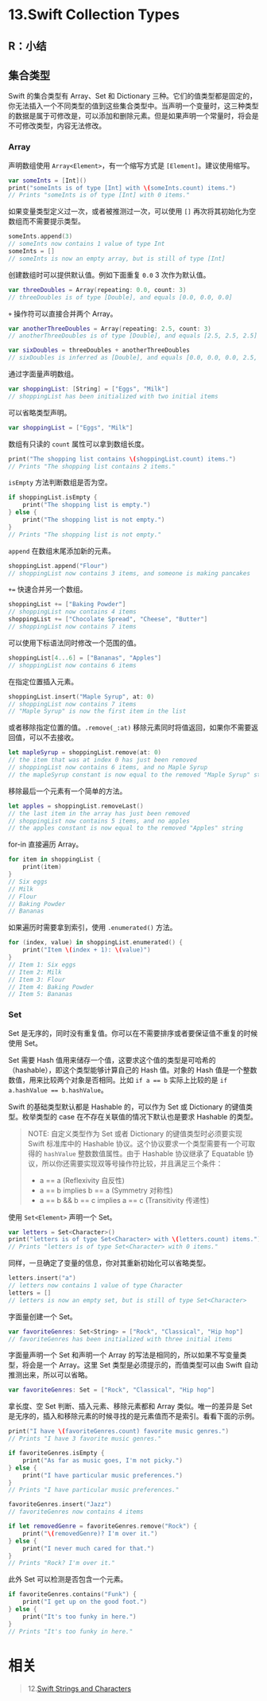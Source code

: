 # 13.Swift Collection Types

## R：小结

## 集合类型

Swift 的集合类型有 Array、Set 和 Dictionary 三种。它们的值类型都是固定的，你无法插入一个不同类型的值到这些集合类型中。当声明一个变量时，这三种类型的数据是属于可修改是，可以添加和删除元素。但是如果声明一个常量时，将会是不可修改类型，内容无法修改。

### Array

声明数组使用 `Array<Element>`，有一个缩写方式是 `[Element]`。建议使用缩写。

```swift
var someInts = [Int]()
print("someInts is of type [Int] with \(someInts.count) items.")
// Prints "someInts is of type [Int] with 0 items."
```

如果变量类型定义过一次，或者被推测过一次，可以使用 `[]` 再次将其初始化为空数组而不需要提示类型。

```swift
someInts.append(3)
// someInts now contains 1 value of type Int
someInts = []
// someInts is now an empty array, but is still of type [Int]
```

创建数组时可以提供默认值。例如下面重复 `0.0` 3 次作为默认值。

```swift
var threeDoubles = Array(repeating: 0.0, count: 3)
// threeDoubles is of type [Double], and equals [0.0, 0.0, 0.0]
```

`+` 操作符可以直接合并两个 Array。

```swift
var anotherThreeDoubles = Array(repeating: 2.5, count: 3)
// anotherThreeDoubles is of type [Double], and equals [2.5, 2.5, 2.5]

var sixDoubles = threeDoubles + anotherThreeDoubles
// sixDoubles is inferred as [Double], and equals [0.0, 0.0, 0.0, 2.5, 2.5, 2.5]
```

通过字面量声明数组。

```swift
var shoppingList: [String] = ["Eggs", "Milk"]
// shoppingList has been initialized with two initial items
```

可以省略类型声明。

```swift
var shoppingList = ["Eggs", "Milk"]
```

数组有只读的 `count` 属性可以拿到数组长度。

```swift
print("The shopping list contains \(shoppingList.count) items.")
// Prints "The shopping list contains 2 items."
```

`isEmpty` 方法判断数组是否为空。

```swift
if shoppingList.isEmpty {
    print("The shopping list is empty.")
} else {
    print("The shopping list is not empty.")
}
// Prints "The shopping list is not empty."
```

`append` 在数组末尾添加新的元素。

```swift
shoppingList.append("Flour")
// shoppingList now contains 3 items, and someone is making pancakes
```

`+=` 快速合并另一个数组。

```swift
shoppingList += ["Baking Powder"]
// shoppingList now contains 4 items
shoppingList += ["Chocolate Spread", "Cheese", "Butter"]
// shoppingList now contains 7 items
```

可以使用下标语法同时修改一个范围的值。

```swift
shoppingList[4...6] = ["Bananas", "Apples"]
// shoppingList now contains 6 items
```

在指定位置插入元素。

```swift
shoppingList.insert("Maple Syrup", at: 0)
// shoppingList now contains 7 items
// "Maple Syrup" is now the first item in the list
```

或者移除指定位置的值。`.remove(_:at)` 移除元素同时将值返回，如果你不需要返回值，可以不去接收。

```swift
let mapleSyrup = shoppingList.remove(at: 0)
// the item that was at index 0 has just been removed
// shoppingList now contains 6 items, and no Maple Syrup
// the mapleSyrup constant is now equal to the removed "Maple Syrup" string
```

移除最后一个元素有一个简单的方法。

```swift
let apples = shoppingList.removeLast()
// the last item in the array has just been removed
// shoppingList now contains 5 items, and no apples
// the apples constant is now equal to the removed "Apples" string
```

for-in 直接遍历 Array。

```swift
for item in shoppingList {
    print(item)
}
// Six eggs
// Milk
// Flour
// Baking Powder
// Bananas
```

如果遍历时需要拿到索引，使用 `.enumerated()` 方法。

```swift
for (index, value) in shoppingList.enumerated() {
    print("Item \(index + 1): \(value)")
}
// Item 1: Six eggs
// Item 2: Milk
// Item 3: Flour
// Item 4: Baking Powder
// Item 5: Bananas
```

### Set

Set 是无序的，同时没有重复值。你可以在不需要排序或者要保证值不重复的时候使用 Set。

Set 需要 Hash 值用来储存一个值，这要求这个值的类型是可哈希的（hashable），即这个类型能够计算自己的 Hash 值。对象的 Hash 值是一个整数数值，用来比较两个对象是否相同。比如 `if a == b` 实际上比较的是 `if a.hashValue == b.hashValue`。

Swift 的基础类型默认都是 Hashable 的，可以作为 Set 或 Dictionary 的键值类型。枚举类型的 case 在不存在关联值的情况下默认也是要求 Hashable 的类型。

> NOTE: 自定义类型作为 Set 或者 Dictionary 的键值类型时必须要实现 Swift 标准库中的 Hashable 协议。这个协议要求一个类型需要有一个可取得的 `hashValue` 整数数值属性。由于 Hashable 协议继承了 Equatable 协议，所以你还需要实现双等号操作符比较，并且满足三个条件：
>
> - a == a (Reflexivity 自反性)
> - a == b implies b == a (Symmetry 对称性)
> - a == b && b == c implies a == c (Transitivity 传递性)

使用 `Set<Element>` 声明一个 Set。

```swift
var letters = Set<Character>()
print("letters is of type Set<Character> with \(letters.count) items.")
// Prints "letters is of type Set<Character> with 0 items."
```

同样，一旦确定了变量的信息，你对其重新初始化可以省略类型。

```swift
letters.insert("a")
// letters now contains 1 value of type Character
letters = []
// letters is now an empty set, but is still of type Set<Character>
```

字面量创建一个 Set。

```swift
var favoriteGenres: Set<String> = ["Rock", "Classical", "Hip hop"]
// favoriteGenres has been initialized with three initial items
```

字面量声明一个 Set 和声明一个 Array 的写法是相同的，所以如果不写变量类型，将会是一个 Array。这里 Set 类型是必须提示的，而值类型可以由 Swift 自动推测出来，所以可以省略。

```swift
var favoriteGenres: Set = ["Rock", "Classical", "Hip hop"]
```

拿长度、空 Set 判断、插入元素、移除元素都和 Array 类似。唯一的差异是 Set 是无序的，插入和移除元素的时候寻找的是元素值而不是索引。看看下面的示例。

```swift
print("I have \(favoriteGenres.count) favorite music genres.")
// Prints "I have 3 favorite music genres."

if favoriteGenres.isEmpty {
    print("As far as music goes, I'm not picky.")
} else {
    print("I have particular music preferences.")
}
// Prints "I have particular music preferences."

favoriteGenres.insert("Jazz")
// favoriteGenres now contains 4 items

if let removedGenre = favoriteGenres.remove("Rock") {
    print("\(removedGenre)? I'm over it.")
} else {
    print("I never much cared for that.")
}
// Prints "Rock? I'm over it."
```

此外 Set 可以检测是否包含一个元素。

```swift
if favoriteGenres.contains("Funk") {
    print("I get up on the good foot.")
} else {
    print("It's too funky in here.")
}
// Prints "It's too funky in here."
```

# 相关

> 12.[Swift Strings and Characters](https://github.com/zfanli/notes/blob/master/swift/12.StringsAndCharacters.md)
